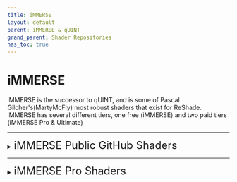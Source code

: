 ```yaml
---
title: iMMERSE
layout: default
parent: iMMERSE & qUINT
grand_parent: Shader Repositories
has_toc: true
---
```


# iMMERSE
iMMERSE is the successor to qUINT, and is some of Pascal Gilcher's(MartyMcFly) most robust shaders that exist for ReShade.<br>iMMERSE has several different tiers, one free (iMMERSE) and two paid tiers (iMMERSE Pro & Ultimate)

------

<details markdown="block">
<summary><font size="+2">iMMERSE Public GitHub Shaders</font></summary>

iMMERSE is the standard suite of Pascal's shaders.

These shaders [exist on GitHub](https://github.com/martymcmodding/iMMERSE) and are free to use for everyone!

</details>

------

<details markdown="block">
<summary><font size="+2">iMMERSE Pro Shaders</font></summary>

iMMERSE Pro is a paid suite of Pascal's shaders, these exist for members of Pascal's Patreon `Raytracers` tier.<br>
These shaders can be purchased from Pascal's Patreon for 5$ USD, and offer a plethora of shaders shown on [MartysMods.com](https://martysmods.com)

<details markdown="block">
<summary><font size="+2">Downloading iMMERSE Pro Shaders</font></summary>

In order to get access of iMMERSE Pro Shaders, you need to be actively subscribed to Pascal's Patreon under the 5$ USD tier (Raytracers.)

Once you have a paid subscription - you have these files forever(as long as you do not delete them), and are more than welcome to cancel your subscription at any time.

These shaders exist on [Pascal's Discord (PGHUB)](https://discord.com/invite/wY49KMxjHT)

------

<details markdown="block">
<summary><font size="+2">Patreon Roles not Updating in Discord</font></summary>

If you are struggling with getting the proper roles to access your iMMERSE Pro archive:
1. Go to [your Patreon "connected apps" settings.](https://www.patreon.com/settings/apps/)
2. Click the `Discord` icon.
    <div>
   <img src="./images/immerse/patreon_discord_icon.jpg"/> 
   </div>
3. Click `Disconnect` for your Discord Access.
   <div>
   <img src="./images/immerse/patreon_disconnect_discord.jpg"/>
   </div>
4. Click `Connect` and log into Discord.
   <div>
   <img src="./images/immerse/patreon_connect_discord.jpg"/>
   </div>
5. Click `Authorize` to allow Patreon to access your account.
   <div>
   <img src="./images/immerse/discord_authorize.jpg"/>
   </div>
6. Check your roles in the PGHub Discord Server.

</details>

</details>

------

<details markdown="block">
<summary><font size="+2">iMMERSE Ultimate Shaders</font></summary>



</details>

------
